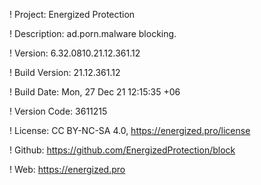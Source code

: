 ! Project: Energized Protection

! Description: ad.porn.malware blocking.

! Version: 6.32.0810.21.12.361.12

! Build Version: 21.12.361.12

! Build Date: Mon, 27 Dec 21 12:15:35 +06

! Version Code: 3611215

! License: CC BY-NC-SA 4.0, https://energized.pro/license

! Github: https://github.com/EnergizedProtection/block

! Web: https://energized.pro
